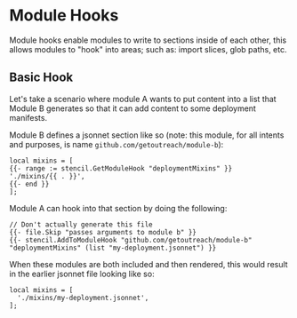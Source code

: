 # Module Hooks

Module hooks enable modules to write to sections inside of each other, this allows modules to "hook" into areas;
such as: import slices, glob paths, etc.

## Basic Hook

Let's take a scenario where module A wants to put content into a list that Module B generates so that it can add content to some deployment manifests.

Module B defines a jsonnet section like so (note: this module, for all intents and purposes, is name `github.com/getoutreach/module-b`):

```tpl
local mixins = [
{{- range := stencil.GetModuleHook "deploymentMixins" }}
'./mixins/{{ . }}',
{{- end }}
];
```

Module A can hook into that section by doing the following:

```tpl
// Don't actually generate this file
{{- file.Skip "passes arguments to module b" }}
{{- stencil.AddToModuleHook "github.com/getoutreach/module-b" "deploymentMixins" (list "my-deployment.jsonnet") }}
```

When these modules are both included and then rendered, this would result in the earlier jsonnet file
looking like so:

```jsonnet
local mixins = [
  './mixins/my-deployment.jsonnet',
];
```
